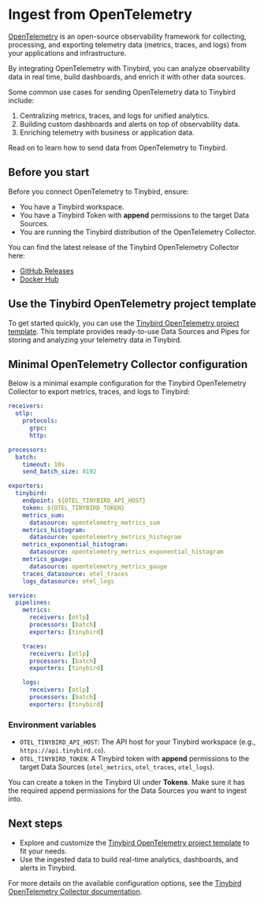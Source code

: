 # Ingest from OpenTelemetry

[OpenTelemetry](https://opentelemetry.io/) is an open-source observability framework for collecting, processing, and exporting telemetry data (metrics, traces, and logs) from your applications and infrastructure.

By integrating OpenTelemetry with Tinybird, you can analyze observability data in real time, build dashboards, and enrich it with other data sources.

Some common use cases for sending OpenTelemetry data to Tinybird include:

1. Centralizing metrics, traces, and logs for unified analytics.
2. Building custom dashboards and alerts on top of observability data.
3. Enriching telemetry with business or application data.

Read on to learn how to send data from OpenTelemetry to Tinybird.

## Before you start

Before you connect OpenTelemetry to Tinybird, ensure:

* You have a Tinybird workspace.
* You have a Tinybird Token with **append** permissions to the target Data Sources.
* You are running the Tinybird distribution of the OpenTelemetry Collector.

You can find the latest release of the Tinybird OpenTelemetry Collector here:

- [GitHub Releases](https://github.com/tinybirdco/opentelemetry-collector-contrib/releases)
- [Docker Hub](https://hub.docker.com/r/tinybirdco/opentelemetry-collector-contrib/tags)

## Use the Tinybird OpenTelemetry project template

To get started quickly, you can use the [Tinybird OpenTelemetry project template](https://github.com/tinybirdco/tinybird-otel-template). This template provides ready-to-use Data Sources and Pipes for storing and analyzing your telemetry data in Tinybird.

## Minimal OpenTelemetry Collector configuration

Below is a minimal example configuration for the Tinybird OpenTelemetry Collector to export metrics, traces, and logs to Tinybird:

```yaml
receivers:
  otlp:
    protocols:
      grpc:
      http:

processors:
  batch:
    timeout: 10s
    send_batch_size: 8192

exporters:
  tinybird:
    endpoint: ${OTEL_TINYBIRD_API_HOST}
    token: ${OTEL_TINYBIRD_TOKEN}
    metrics_sum:
      datasource: opentelemetry_metrics_sum
    metrics_histogram:
      datasource: opentelemetry_metrics_histogram
    metrics_exponential_histogram:
      datasource: opentelemetry_metrics_exponential_histogram
    metrics_gauge:
      datasource: opentelemetry_metrics_gauge
    traces_datasource: otel_traces
    logs_datasource: otel_logs

service:
  pipelines:
    metrics:
      receivers: [otlp]
      processors: [batch]
      exporters: [tinybird]

    traces:
      receivers: [otlp]
      processors: [batch]
      exporters: [tinybird]

    logs:
      receivers: [otlp]
      processors: [batch]
      exporters: [tinybird]
```

### Environment variables

- `OTEL_TINYBIRD_API_HOST`: The API host for your Tinybird workspace (e.g., `https://api.tinybird.co`).
- `OTEL_TINYBIRD_TOKEN`: A Tinybird token with **append** permissions to the target Data Sources (`otel_metrics`, `otel_traces`, `otel_logs`).

You can create a token in the Tinybird UI under **Tokens**. Make sure it has the required append permissions for the Data Sources you want to ingest into.

## Next steps

- Explore and customize the [Tinybird OpenTelemetry project template](https://github.com/tinybirdco/tinybird-otel-template) to fit your needs.
- Use the ingested data to build real-time analytics, dashboards, and alerts in Tinybird.

For more details on the available configuration options, see the [Tinybird OpenTelemetry Collector documentation](https://github.com/tinybirdco/opentelemetry-collector-contrib).
